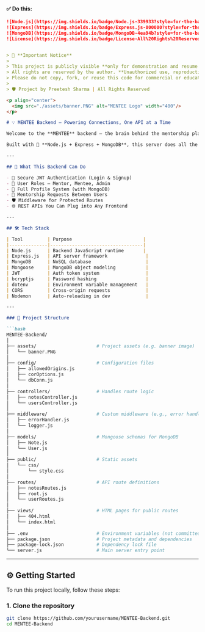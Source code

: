 #### ✅ Do this:
```md
![Node.js](https://img.shields.io/badge/Node.js-339933?style=for-the-badge&logo=nodedotjs&logoColor=white)
![Express](https://img.shields.io/badge/Express.js-000000?style=for-the-badge&logo=express&logoColor=white)
![MongoDB](https://img.shields.io/badge/MongoDB-4ea94b?style=for-the-badge&logo=mongodb&logoColor=white)
![License](https://img.shields.io/badge/License-All%20Rights%20Reserved-red?style=for-the-badge)


> 🚫 **Important Notice**
>
> This project is publicly visible **only for demonstration and resume purposes**.
> All rights are reserved by the author. **Unauthorized use, reproduction, or distribution of this code is strictly prohibited.**
> Please do not copy, fork, or reuse this code for commercial or educational purposes without explicit permission.
>
> 🛡️ Project by Preetesh Sharma | All Rights Reserved

<p align="center">
  <img src="./assets/banner.PNG" alt="MENTEE Logo" width="400"/>
</p>

# 💡 MENTEE Backend – Powering Connections, One API at a Time

Welcome to the **MENTEE** backend — the brain behind the mentorship platform that empowers students by connecting them with alumni, seniors, and professionals for real growth and guidance.

Built with 💚 **Node.js + Express + MongoDB**, this server does all the heavy lifting for authentication, profile management, mentorship request flow, and more.

---

## 🚀 What This Backend Can Do

- 🔐 Secure JWT Authentication (Login & Signup)
- 👥 User Roles – Mentor, Mentee, Admin
- 📂 Full Profile System (with MongoDB)
- 💬 Mentorship Requests Between Users
- 🛡️ Middleware for Protected Routes
- 🌐 REST APIs You Can Plug into Any Frontend

---

## 🛠️ Tech Stack

| Tool         | Purpose                          |
|--------------|----------------------------------|
| Node.js      | Backend JavaScript runtime       |
| Express.js   | API server framework              |
| MongoDB      | NoSQL database                    |
| Mongoose     | MongoDB object modeling           |
| JWT          | Auth token system                 |
| bcryptjs     | Password hashing                  |
| dotenv       | Environment variable management   |
| CORS         | Cross-origin requests             |
| Nodemon      | Auto-reloading in dev             |

---

### 📁 Project Structure

```bash
MENTEE-Backend/
│
├── assets/                      # Project assets (e.g. banner image)
│   └── banner.PNG
│
├── config/                      # Configuration files
│   ├── allowedOrigins.js
│   ├── corOptions.js
│   └── dbConn.js
│
├── controllers/                 # Handles route logic
│   ├── notesController.js
│   └── usersController.js
│
├── middleware/                  # Custom middleware (e.g., error handling, logging)
│   ├── errorHandler.js
│   └── logger.js
│
├── models/                      # Mongoose schemas for MongoDB
│   ├── Note.js
│   └── User.js
│
├── public/                      # Static assets
│   └── css/
│       └── style.css
│
├── routes/                      # API route definitions
│   ├── notesRoutes.js
│   ├── root.js
│   └── userRoutes.js
│
├── views/                       # HTML pages for public routes
│   ├── 404.html
│   └── index.html
│
├── .env                         # Environment variables (not committed)
├── package.json                 # Project metadata and dependencies
├── package-lock.json            # Dependency lock file
└── server.js                    # Main server entry point
```

--- 

## ⚙️ Getting Started

To run this project locally, follow these steps:

### 1. Clone the repository

```bash
git clone https://github.com/yourusername/MENTEE-Backend.git
cd MENTEE-Backend

